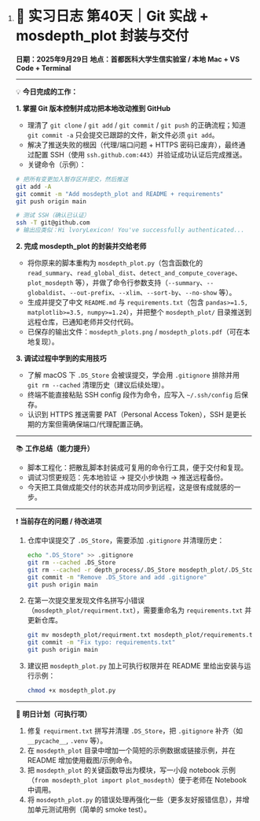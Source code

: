 1. # 🧬 实习日志 第40天｜Git 实战 + mosdepth_plot 封装与交付

   **日期：2025年9月29日**
   **地点：首都医科大学生信实验室 / 本地 Mac + VS Code + Terminal**

   ------

   💡 **今日完成的工作：**

   **1. 掌握 Git 版本控制并成功把本地改动推到 GitHub**

   - 理清了 `git clone` / `git add` / `git commit` / `git push` 的正确流程；知道 `git commit -a` 只会提交已跟踪的文件，新文件必须 `git add`。
   - 解决了推送失败的根因（代理/端口问题 + HTTPS 密码已废弃），最终通过配置 SSH（使用 `ssh.github.com:443`）并验证成功认证后完成推送。
   - 关键命令（示例）：

   ```bash
   # 把所有变更加入暂存区并提交，然后推送
   git add -A
   git commit -m "Add mosdepth_plot and README + requirements"
   git push origin main
   
   # 测试 SSH（确认已认证）
   ssh -T git@github.com
   # 输出应类似：Hi lvoryLexicon! You've successfully authenticated...
   ```

   **2. 完成 mosdepth_plot 的封装并交给老师**

   - 将你原来的脚本重构为 `mosdepth_plot.py`（包含函数化的 `read_summary`、`read_global_dist`、`detect_and_compute_coverage`、`plot_mosdepth` 等），并做了命令行参数支持（`--summary`、`--globaldist`、`--out-prefix`、`--xlim`、`--sort-by`、`--no-show` 等）。
   - 生成并提交了中文 `README.md` 与 `requirements.txt`（包含 `pandas>=1.5, matplotlib>=3.5, numpy>=1.24`），并把整个 `mosdepth_plot/` 目录推送到远程仓库，已通知老师并交付代码。
   - 已保存的输出文件：`mosdepth_plots.png` / `mosdepth_plots.pdf`（可在本地复现）。

   **3. 调试过程中学到的实用技巧**

   - 了解 macOS 下 `.DS_Store` 会被误提交，学会用 `.gitignore` 排除并用 `git rm --cached` 清理历史（建议后续处理）。
   - 终端不能直接粘贴 SSH config 段作为命令，应写入 `~/.ssh/config` 后保存。
   - 认识到 HTTPS 推送需要 PAT（Personal Access Token），SSH 是更长期的方案但需确保端口/代理配置正确。

   ------

   📚 **工作总结（能力提升）**

   - 脚本工程化：把散乱脚本封装成可复用的命令行工具，便于交付和复现。
   - 调试习惯更规范：先本地验证 → 提交小步快跑 → 推送远程备份。
   - 今天把工具做成能交付的状态并成功同步到远程，这是很有成就感的一步。

   ------

   ❗ **当前存在的问题 / 待改进项**

   1. 仓库中误提交了 `.DS_Store`，需要添加 `.gitignore` 并清理历史：

      ```bash
      echo ".DS_Store" >> .gitignore
      git rm --cached .DS_Store
      git rm --cached -r depth_process/.DS_Store mosdepth_plot/.DS_Store
      git commit -m "Remove .DS_Store and add .gitignore"
      git push origin main
      ```

   2. 在第一次提交里发现文件名拼写小错误（`mosdepth_plot/requirment.txt`），需要重命名为 `requirements.txt` 并更新仓库。

      ```bash
      git mv mosdepth_plot/requirment.txt mosdepth_plot/requirements.txt
      git commit -m "Fix typo: requirements.txt"
      git push origin main
      ```

   3. 建议把 `mosdepth_plot.py` 加上可执行权限并在 README 里给出安装与运行示例：

      ```bash
      chmod +x mosdepth_plot.py
      ```

   ------

   🎯 **明日计划（可执行项）**

   1. 修复 `requirment.txt` 拼写并清理 `.DS_Store`，把 `.gitignore` 补齐（如 `__pycache__`, `.venv` 等）。
   2. 在 `mosdepth_plot` 目录中增加一个简短的示例数据或链接示例，并在 README 增加使用截图/示例命令。
   3. 把 `mosdepth_plot` 的关键函数导出为模块，写一小段 notebook 示例（`from mosdepth_plot import plot_mosdepth`）便于老师在 Notebook 中调用。
   4. 将 `mosdepth_plot.py` 的错误处理再强化一些（更多友好报错信息），并增加单元测试用例（简单的 smoke test）。

